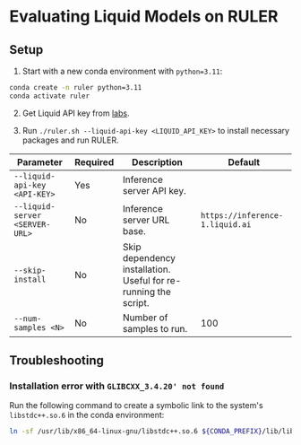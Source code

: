# Evaluating Liquid Models on RULER

## Setup

1. Start with a new conda environment with `python=3.11`:

  ```bash
  conda create -n ruler python=3.11
  conda activate ruler
  ```

2. Get Liquid API key from [labs](https://labs.liquid.ai/settings).

3. Run `./ruler.sh --liquid-api-key <LIQUID_API_KEY>` to install necessary packages and run RULER.

  | Parameter | Required | Description | Default |
  | --- | --- | --- | --- |
  | `--liquid-api-key <API-KEY>` | Yes | Inference server API key. | |
  | `--liquid-server <SERVER-URL>` | No | Inference server URL base. | `https://inference-1.liquid.ai` |
  | `--skip-install` | No | Skip dependency installation. Useful for re-running the script. | |
  | `--num-samples <N>` | No | Number of samples to run. | 100 |

## Troubleshooting

### Installation error with `GLIBCXX_3.4.20' not found`

Run the following command to create a symbolic link to the system's `libstdc++.so.6` in the conda environment:

```bash
ln -sf /usr/lib/x86_64-linux-gnu/libstdc++.so.6 ${CONDA_PREFIX}/lib/libstdc++.so.6
```
